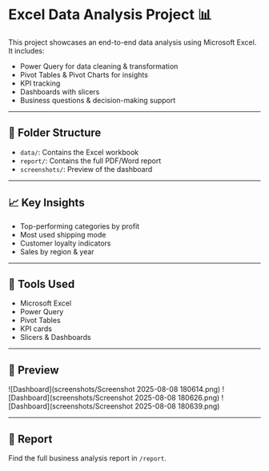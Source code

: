 # Excel Data Analysis Project 📊

This project showcases an end-to-end data analysis using Microsoft Excel. It includes:

- Power Query for data cleaning & transformation
- Pivot Tables & Pivot Charts for insights
- KPI tracking
- Dashboards with slicers
- Business questions & decision-making support

---

## 📂 Folder Structure

- `data/`: Contains the Excel workbook
- `report/`: Contains the full PDF/Word report
- `screenshots/`: Preview of the dashboard

---

## 📈 Key Insights

- Top-performing categories by profit
- Most used shipping mode
- Customer loyalty indicators
- Sales by region & year

---

## 🧠 Tools Used

- Microsoft Excel
- Power Query
- Pivot Tables
- KPI cards
- Slicers & Dashboards

---

## 📸 Preview

![Dashboard](screenshots/Screenshot 2025-08-08 180614.png)
![Dashboard](screenshots/Screenshot 2025-08-08 180626.png)
![Dashboard](screenshots/Screenshot 2025-08-08 180639.png)

---

## 📄 Report

Find the full business analysis report in `/report`.


